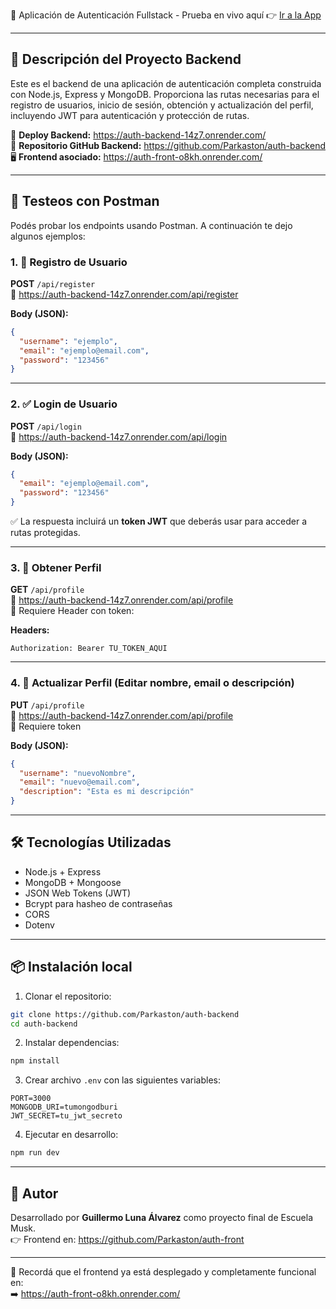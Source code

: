 🚀 Aplicación de Autenticación Fullstack - Prueba en vivo aquí 👉 [Ir a la App](https://auth-front-o8kh.onrender.com/)

---

## 🧠 Descripción del Proyecto Backend

Este es el backend de una aplicación de autenticación completa construida con Node.js, Express y MongoDB. Proporciona las rutas necesarias para el registro de usuarios, inicio de sesión, obtención y actualización del perfil, incluyendo JWT para autenticación y protección de rutas.

🔗 **Deploy Backend:** https://auth-backend-14z7.onrender.com/  
📁 **Repositorio GitHub Backend:** https://github.com/Parkaston/auth-backend  
🖥️ **Frontend asociado:** https://auth-front-o8kh.onrender.com/

---

## 🧪 Testeos con Postman

Podés probar los endpoints usando Postman. A continuación te dejo algunos ejemplos:

### 1. 🔐 Registro de Usuario

**POST** `/api/register`  
📍 https://auth-backend-14z7.onrender.com/api/register

**Body (JSON):**
```json
{
  "username": "ejemplo",
  "email": "ejemplo@email.com",
  "password": "123456"
}
```

---

### 2. ✅ Login de Usuario

**POST** `/api/login`  
📍 https://auth-backend-14z7.onrender.com/api/login

**Body (JSON):**
```json
{
  "email": "ejemplo@email.com",
  "password": "123456"
}
```

✅ La respuesta incluirá un **token JWT** que deberás usar para acceder a rutas protegidas.

---

### 3. 👤 Obtener Perfil

**GET** `/api/profile`  
📍 https://auth-backend-14z7.onrender.com/api/profile  
🔐 Requiere Header con token:

**Headers:**
```
Authorization: Bearer TU_TOKEN_AQUI
```

---

### 4. 📝 Actualizar Perfil (Editar nombre, email o descripción)

**PUT** `/api/profile`  
📍 https://auth-backend-14z7.onrender.com/api/profile  
🔐 Requiere token

**Body (JSON):**
```json
{
  "username": "nuevoNombre",
  "email": "nuevo@email.com",
  "description": "Esta es mi descripción"
}
```

---

## 🛠️ Tecnologías Utilizadas

- Node.js + Express
- MongoDB + Mongoose
- JSON Web Tokens (JWT)
- Bcrypt para hasheo de contraseñas
- CORS
- Dotenv

---

## 📦 Instalación local

1. Clonar el repositorio:

```bash
git clone https://github.com/Parkaston/auth-backend
cd auth-backend
```

2. Instalar dependencias:

```bash
npm install
```

3. Crear archivo `.env` con las siguientes variables:

```
PORT=3000
MONGODB_URI=tumongodburi
JWT_SECRET=tu_jwt_secreto
```

4. Ejecutar en desarrollo:

```bash
npm run dev
```

---

## 🙌 Autor

Desarrollado por **Guillermo Luna Álvarez** como proyecto final de Escuela Musk.  
👉 Frontend en: https://github.com/Parkaston/auth-front

---

📌 Recordá que el frontend ya está desplegado y completamente funcional en:  
➡️ https://auth-front-o8kh.onrender.com/
